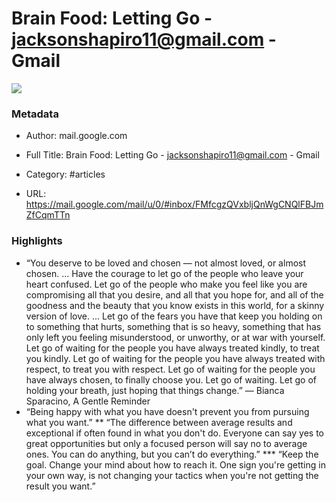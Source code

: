 # Brain Food: Letting Go - jacksonshapiro11@gmail.com - Gmail

![](https://readwise-assets.s3.amazonaws.com/static/images/article0.00998d930354.png)

### Metadata

- Author: mail.google.com
- Full Title: Brain Food: Letting Go - jacksonshapiro11@gmail.com - Gmail
- Category: #articles



- URL: https://mail.google.com/mail/u/0/#inbox/FMfcgzQVxbljQnWgCNQlFBJmZfCqmTTn

### Highlights

- “You deserve to be loved and chosen — not almost loved, or almost chosen. ... Have the courage to let go of the people who leave your heart confused. Let go of the people who make you feel like you are compromising all that you desire, and all that you hope for, and all of the goodness and the beauty that you know exists in this world, for a skinny version of love. ... Let go of the fears you have that keep you holding on to something that hurts, something that is so heavy, something that has only left you feeling misunderstood, or unworthy, or at war with yourself. Let go of waiting for the people you have always treated kindly, to treat you kindly. Let go of waiting for the people you have always treated with respect, to treat you with respect. Let go of waiting for the people you have always chosen, to finally choose you. Let go of waiting. Let go of holding your breath, just hoping that things change.” — Bianca Sparacino, A Gentle Reminder
- “Being happy with what you have doesn't prevent you from pursuing what you want.” ** “The difference between average results and exceptional if often found in what you don't do. Everyone can say yes to great opportunities but only a focused person will say no to average ones. You can do anything, but you can’t do everything.” *** “Keep the goal. Change your mind about how to reach it. One sign you're getting in your own way, is not changing your tactics when you're not getting the result you want.”
